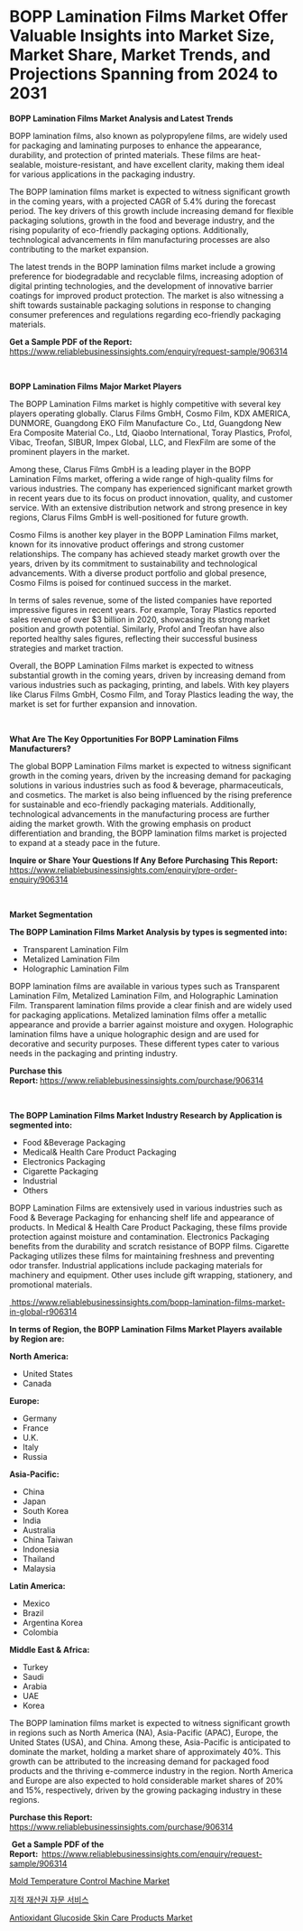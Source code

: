 <p><h1>BOPP Lamination Films Market Offer Valuable Insights into Market Size, Market Share, Market Trends, and Projections Spanning from 2024 to 2031</h1></p><p><strong>BOPP Lamination Films Market Analysis and Latest Trends</strong></p>
<p><p>BOPP lamination films, also known as polypropylene films, are widely used for packaging and laminating purposes to enhance the appearance, durability, and protection of printed materials. These films are heat-sealable, moisture-resistant, and have excellent clarity, making them ideal for various applications in the packaging industry.</p><p>The BOPP lamination films market is expected to witness significant growth in the coming years, with a projected CAGR of 5.4% during the forecast period. The key drivers of this growth include increasing demand for flexible packaging solutions, growth in the food and beverage industry, and the rising popularity of eco-friendly packaging options. Additionally, technological advancements in film manufacturing processes are also contributing to the market expansion.</p><p>The latest trends in the BOPP lamination films market include a growing preference for biodegradable and recyclable films, increasing adoption of digital printing technologies, and the development of innovative barrier coatings for improved product protection. The market is also witnessing a shift towards sustainable packaging solutions in response to changing consumer preferences and regulations regarding eco-friendly packaging materials.</p></p>
<p><strong>Get a Sample PDF of the Report:&nbsp;</strong> <a href="https://www.reliablebusinessinsights.com/enquiry/request-sample/906314">https://www.reliablebusinessinsights.com/enquiry/request-sample/906314</a></p>
<p>&nbsp;</p>
<p><strong>BOPP Lamination Films Major Market Players</strong></p>
<p><p>The BOPP Lamination Films market is highly competitive with several key players operating globally. Clarus Films GmbH, Cosmo Film, KDX AMERICA, DUNMORE, Guangdong EKO Film Manufacture Co., Ltd, Guangdong New Era Composite Material Co., Ltd, Qiaobo International, Toray Plastics, Profol, Vibac, Treofan, SIBUR, Impex Global, LLC, and FlexFilm are some of the prominent players in the market.</p><p>Among these, Clarus Films GmbH is a leading player in the BOPP Lamination Films market, offering a wide range of high-quality films for various industries. The company has experienced significant market growth in recent years due to its focus on product innovation, quality, and customer service. With an extensive distribution network and strong presence in key regions, Clarus Films GmbH is well-positioned for future growth.</p><p>Cosmo Films is another key player in the BOPP Lamination Films market, known for its innovative product offerings and strong customer relationships. The company has achieved steady market growth over the years, driven by its commitment to sustainability and technological advancements. With a diverse product portfolio and global presence, Cosmo Films is poised for continued success in the market.</p><p>In terms of sales revenue, some of the listed companies have reported impressive figures in recent years. For example, Toray Plastics reported sales revenue of over $3 billion in 2020, showcasing its strong market position and growth potential. Similarly, Profol and Treofan have also reported healthy sales figures, reflecting their successful business strategies and market traction.</p><p>Overall, the BOPP Lamination Films market is expected to witness substantial growth in the coming years, driven by increasing demand from various industries such as packaging, printing, and labels. With key players like Clarus Films GmbH, Cosmo Film, and Toray Plastics leading the way, the market is set for further expansion and innovation.</p></p>
<p>&nbsp;</p>
<p><strong>What Are The Key Opportunities For BOPP Lamination Films Manufacturers?</strong></p>
<p><p>The global BOPP Lamination Films market is expected to witness significant growth in the coming years, driven by the increasing demand for packaging solutions in various industries such as food & beverage, pharmaceuticals, and cosmetics. The market is also being influenced by the rising preference for sustainable and eco-friendly packaging materials. Additionally, technological advancements in the manufacturing process are further aiding the market growth. With the growing emphasis on product differentiation and branding, the BOPP lamination films market is projected to expand at a steady pace in the future.</p></p>
<p><strong>Inquire or Share Your Questions If Any Before Purchasing This Report:</strong> <a href="https://www.reliablebusinessinsights.com/enquiry/pre-order-enquiry/906314">https://www.reliablebusinessinsights.com/enquiry/pre-order-enquiry/906314</a></p>
<p>&nbsp;</p>
<p><strong>Market Segmentation</strong></p>
<p><strong>The BOPP Lamination Films Market Analysis by types is segmented into:</strong></p>
<p><ul><li>Transparent Lamination Film</li><li>Metalized Lamination Film</li><li>Holographic Lamination Film</li></ul></p>
<p><p>BOPP lamination films are available in various types such as Transparent Lamination Film, Metalized Lamination Film, and Holographic Lamination Film. Transparent lamination films provide a clear finish and are widely used for packaging applications. Metalized lamination films offer a metallic appearance and provide a barrier against moisture and oxygen. Holographic lamination films have a unique holographic design and are used for decorative and security purposes. These different types cater to various needs in the packaging and printing industry.</p></p>
<p><strong>Purchase this Report:&nbsp;</strong><a href="https://www.reliablebusinessinsights.com/purchase/906314">https://www.reliablebusinessinsights.com/purchase/906314</a></p>
<p>&nbsp;</p>
<p><strong>The BOPP Lamination Films Market Industry Research by Application is segmented into:</strong></p>
<p><ul><li>Food &Beverage Packaging</li><li>Medical& Health Care Product Packaging</li><li>Electronics Packaging</li><li>Cigarette Packaging</li><li>Industrial</li><li>Others</li></ul></p>
<p><p>BOPP Lamination Films are extensively used in various industries such as Food & Beverage Packaging for enhancing shelf life and appearance of products. In Medical & Health Care Product Packaging, these films provide protection against moisture and contamination. Electronics Packaging benefits from the durability and scratch resistance of BOPP films. Cigarette Packaging utilizes these films for maintaining freshness and preventing odor transfer. Industrial applications include packaging materials for machinery and equipment. Other uses include gift wrapping, stationery, and promotional materials.</p></p>
<p><a href="https://www.reliablebusinessinsights.com/bopp-lamination-films-market-in-global-r906314">&nbsp;https://www.reliablebusinessinsights.com/bopp-lamination-films-market-in-global-r906314</a></p>
<p><strong>In terms of Region, the BOPP Lamination Films Market Players available by Region are:</strong></p>
<p>
    <p> <strong> North America: </strong>
        <ul>
            <li>United States</li>
            <li>Canada</li>
        </ul>
        </p> 
    <p> <strong> Europe: </strong>
        <ul>
            <li>Germany</li>
            <li>France</li>
            <li>U.K.</li>
            <li>Italy</li>
            <li>Russia</li>
        </ul>
        </p> 
    <p> <strong> Asia-Pacific: </strong>
        <ul>
            <li>China</li>
            <li>Japan</li>
            <li>South Korea</li>
            <li>India</li>
            <li>Australia</li>
            <li>China Taiwan</li>
            <li>Indonesia</li>
            <li>Thailand</li>
            <li>Malaysia</li>
        </ul>
        </p> 
    <p> <strong> Latin America: </strong>
        <ul>
            <li>Mexico</li>
            <li>Brazil</li>
            <li>Argentina Korea</li>
            <li>Colombia</li>
        </ul>
        </p> 
    <p> <strong> Middle East & Africa: </strong>
        <ul>
            <li>Turkey</li>
            <li>Saudi</li>
            <li>Arabia</li>
            <li>UAE</li>
            <li>Korea</li>
        </ul>
    </p>
    </p>
<p><p>The BOPP lamination films market is expected to witness significant growth in regions such as North America (NA), Asia-Pacific (APAC), Europe, the United States (USA), and China. Among these, Asia-Pacific is anticipated to dominate the market, holding a market share of approximately 40%. This growth can be attributed to the increasing demand for packaged food products and the thriving e-commerce industry in the region. North America and Europe are also expected to hold considerable market shares of 20% and 15%, respectively, driven by the growing packaging industry in these regions.</p></p>
<p><strong>Purchase this Report: </strong><a href="https://www.reliablebusinessinsights.com/purchase/906314">https://www.reliablebusinessinsights.com/purchase/906314</a></p>
<p>&nbsp;<strong>Get a Sample PDF of the Report:&nbsp;&nbsp;</strong><a href="https://www.reliablebusinessinsights.com/enquiry/request-sample/906314">https://www.reliablebusinessinsights.com/enquiry/request-sample/906314</a></p>
<p><strong></strong></p>
<p><p><a href="https://view.publitas.com/reportprime-1/mold-temperature-control-machine-market-size-market-outlook-and-market-forecast-2024-to-2031/">Mold Temperature Control Machine Market</a></p><p><a href="https://medium.com/@beaublock13/%EC%A7%80%EC%A0%81-%EC%9E%AC%EC%82%B0%EA%B6%8C-%EC%9E%90%EB%AC%B8-%EC%84%9C%EB%B9%84%EC%8A%A4-%EC%8B%9C%EC%9E%A5-%EB%B6%84%EC%84%9D-%EA%B8%80%EB%A1%9C%EB%B2%8C-%EC%82%B0%EC%97%85-%EC%A0%84%EB%A7%9D-%EB%B0%8F-%EC%98%88%EC%B8%A1-2024%EB%85%84%EB%B6%80%ED%84%B0-2031%EB%85%84%EA%B9%8C%EC%A7%80-87007c29ce09">지적 재산권 자문 서비스</a></p><p><a href="https://issuu.com/reportprime-2/docs/antioxidant-glucoside-skin-care-products-market-si">Antioxidant Glucoside Skin Care Products Market</a></p></p>